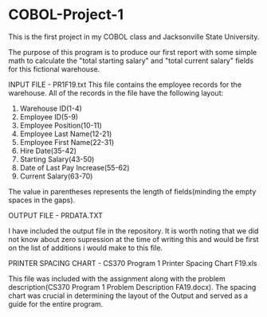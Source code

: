 # COBOL-Project-1
This is the first project in my COBOL class and Jacksonville State University.

The purpose of this program is to produce our first report with some simple math to calculate the "total starting salary" and "total current salary" fields for this fictional warehouse.

INPUT FILE - PR1F19.txt
This file contains the employee records for the warehouse. All of the records in the file have the following layout:
  1. Warehouse ID(1-4)
  2. Employee ID(5-9)
  3. Employee Position(10-11)
  4. Employee Last Name(12-21)
  5. Employee First Name(22-31)
  6. Hire Date(35-42)
  7. Starting Salary(43-50)
  8. Date of Last Pay Increase(55-62)
  9. Current Salary(63-70)
  
  The value in parentheses represents the length of fields(minding the empty spaces in the gaps).
  
  OUTPUT FILE - PRDATA.TXT
  
  I have included the output file in the repository. It is worth noting that we did not know about zero supression at the time of writing this and would be first on the list of additions i would make to this file.
  
  PRINTER SPACING CHART - CS370 Program 1 Printer Spacing Chart F19.xls
  
  This file was included with the assignment along with the problem description(CS370 Program 1 Problem Description FA19.docx). The spacing chart was crucial in determining the layout of the Output and served as a guide for the entire program.
  
